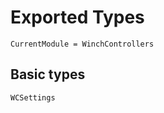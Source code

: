 # Exported Types

```@meta
CurrentModule = WinchControllers
```

## Basic types
```@docs
WCSettings
```

